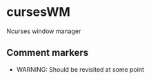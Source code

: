 # cursesWM

Ncurses window manager

## Comment markers

* WARNING: Should be revisited at some point
